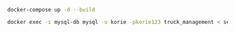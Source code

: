 

```bash
docker-compose up -d --build
````

```bash
docker exec -i mysql-db mysql -u korie -pkorie123 truck_management < seedingCity.sql
```

